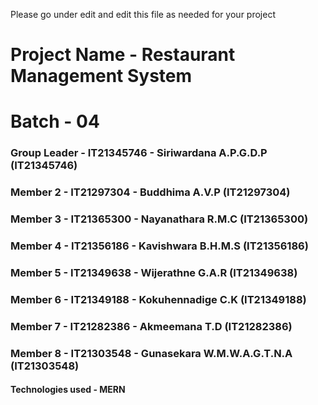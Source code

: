 Please go under edit and edit this file as needed for your project

# Project Name - Restaurant Management System
# Batch - 04
### Group Leader - IT21345746 - Siriwardana A.P.G.D.P (IT21345746)
### Member 2 - IT21297304 - Buddhima A.V.P (IT21297304)
### Member 3 - IT21365300 - Nayanathara R.M.C	(IT21365300)
### Member 4 - IT21356186 - Kavishwara B.H.M.S (IT21356186)
### Member 5 - IT21349638 - Wijerathne G.A.R (IT21349638)
### Member 6 - IT21349188 - Kokuhennadige C.K	(IT21349188)
### Member 7 - IT21282386 - Akmeemana T.D	(IT21282386)
### Member 8 - IT21303548 - Gunasekara W.M.W.A.G.T.N.A (IT21303548)

#### Technologies used - MERN

